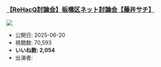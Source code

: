 ### [【ReHacQ討論会】板橋区ネット討論会【藤井サチ】](https://www.youtube.com/watch?v=DmiKtOIqqQU)
[![](https://img.youtube.com/vi/DmiKtOIqqQU/sddefault.jpg)](https://www.youtube.com/watch?v=DmiKtOIqqQU)
-   公開日: 2025-06-20
-   視聴数: 70,593
-   **いいね数: 2,054**
-   出演者: 
